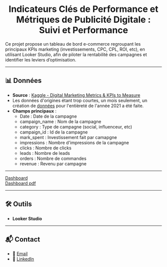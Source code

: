 <div align="center">

# Indicateurs Clés de Performance et Métriques de Publicité Digitale : Suivi et Performance

</div>
Ce projet propose un tableau de bord e-commerce regroupant les principaux KPIs marketing (investissements, CPC, CPL, ROI, etc), en utilisant Looker Studio, afin de piloter la rentabilité des campagnes et identifier les leviers d’optimisation.

---

## 📊 Données
- **Source** : [Kaggle - Digital Marketing Metrics & KPIs to Measure](https://www.kaggle.com/datasets/sinderpreet/analyze-the-marketing-spending)
- Les données d'origines étant trop courtes, un mois seulement, un création de [données](https://github.com/FabienHaury/Digital-Marketing-Metrics-KPIs/tree/main/Data) pour l'entièreté de l'année 2021 a été faite.
- **Champs principaux** :
  - Date : Date de la campagne
  - campaign_name : Nom de la campagne
  - category : Type de campagne (social, influenceur, etc)
  - campaign_id : Id de la campagne
  - mark_spent : Investissement fait par camapgne
  - impressions : Nombre d'impressions de la campagne
  - clicks : Nombre de clicks
  - leads : Nombre de leads
  - orders : Nombre de commandes
  - revenue : Revenu par campagne

---
[Dashboard](https://lookerstudio.google.com/reporting/848bb635-b9fa-4c39-93e1-497711614f54)    
[Dashboard pdf](https://github.com/FabienHaury/Digital-Marketing-Metrics-KPIs/blob/main/Dashboard/Coffee_Barista_Marketing_Advertisements.pdf)

---

## 🛠️ Outils
- **Looker Studio**

---

## 📬 Contact  
- 📧 [Email](mailto:67912775+FabienHaury@users.noreply.github.com)  
- 💼 [LinkedIn](https://www.linkedin.com/in/fabienhaury/)
